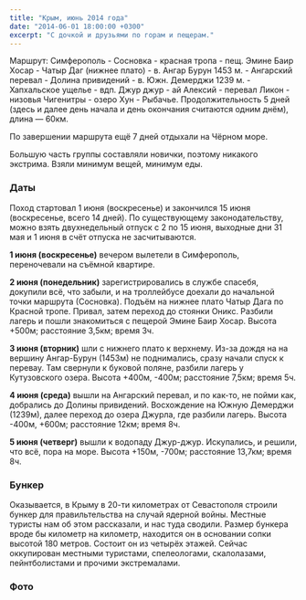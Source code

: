 ```yaml
---
title: "Крым, июнь 2014 года"
date: "2014-06-01 18:00:00 +0300"
excerpt: "С дочкой и друзьями по горам и пещерам."
---
```


Маршрут: Симферополь - Сосновка - красная тропа - пещ. Эмине Баир Хосар - Чатыр Даг (нижнее плато) - в. Ангар Бурун 1453 м. - Ангарский перевал - Долина привидений - в. Южн. Демерджи 1239 м. - Хапхальское ущелье - вдп. Джур джур - ай Алексий - перевал Ликон - низовья Чигенитры - озеро Хун - Рыбачье.
Продолжительность 5 дней (здесь и далее день начала и день окончания считаются одним днём), длина — 60км.

По завершении маршрута ещё 7 дней отдыхали на Чёрном море.

Большую часть группы составляли новички, поэтому никакого экстрима. Взяли минимум вещей, минимум еды.

### Даты

Поход стартовал 1 июня (воскресенье) и закончился 15 июня (воскресенье, всего 14 дней).
По существующему законодательству, можно взять двухнедельный отпуск с 2 по 15 июня, выходные дни 31 мая и 1 июня в счёт отпуска не засчитываются.

**1 июня (воскресенье)** вечером вылетели в Симферополь, переночевали на съёмной квартире.

**2 июня (понедельник)** зарегистрировались в службе спасебя, докупили всё, что забыли, и на троллейбусе доехали до начальной точки маршрута (Сосновка).
Подъём на нижнее плато Чатыр Дага по Красной тропе. Привал, затем переход до стоянки Оникс. Разбили лагерь и пошли знакомиться с пещерой Эмине Баир Хосар.
Высота +500м; расстояние 3,5км; время 3ч.


**3 июня (вторник)** шли с нижнего плато к верхнему. Из-за дождя на на вершину Ангар-Бурун (1453м) не поднимались, сразу начали спуск к перевау. Там свернули к буковой поляне,
разбили лагерь у Кутузовского озера. Высота +400м, -400м; расстояние 7,5км; время 5ч.

**4 июня (среда)** вышли на Ангарский перевал, и по как-то, не пойми как, добрались до Долины привидений. Восхождение на Южную Демерджи (1239м), далее переход до озера Джурла, где разбили лагерь.
Высота -400м, +600м; расстояние 12км; время 8ч.

**5 июня (четверг)** вышли к водопаду Джур-джур. Искупались, и решили, что всё, пора на море. Высота +150м, -700м; расстояние 13,7км; время 8ч.

### Бункер

Оказывается, в Крыму в 20-ти километрах от Севастополя строили бункер для правильтельства на случай ядерной войны. Местные туристы нам об этом рассказали, и нас туда сводили.
Размер бункера вроде бы километр на километр, находится он в основании сопки высотой 180 метров. Состоит он из четырёх этажей. Сейчас оккупирован местными туристами, спелеологами,
скалолазами, пейнтболистами и прочими экстремалами.

### Фото

<script src="https://cdn.jsdelivr.net/npm/publicalbum/dist/pa-embed-player.min.js" async></script>
<div class="pa-embed-player" style="width:100%; height:480px; display:none;"
  data-link="https://goo.gl/photos/Jxoipn87yQisSkAr6"
  data-title="2014.06 Крым"
  data-description="113 new photos added to shared album">
  <img data-src="https://lh3.googleusercontent.com/EUv0b8-_s6LgS0PIjzoDdTMDIvRO-l9j-jYdwU9r0PibBCetCCnp7YfC2n4Hgg8CYcn95KvSZisXFvJZbONbn-fj9ArfRiITQptYHH9M1ngM5_MGd89IFSTfs1rJ9Y6P1Gu13apxLA=w1920-h1080" src="" alt="" />
  <img data-src="https://lh3.googleusercontent.com/7cLN-XP0sep1U9cdKAhxmCm-QZhQzaeJDcPdYykYhg5OBbr6VtSZEG-J0OoPf_FO9qw12aUBHS8TAQ02r_8WmGsOHif12lklUYQjqP9X8KcfXl7_Rcv7_Ic01ZIAOiJnk4seml0GHw=w1920-h1080" src="" alt="" />
  <img data-src="https://lh3.googleusercontent.com/K-0ckiTOP_vzu24T155cyX0jbk4ZxnIlr1ON7eJxFsbnSK1D-i9J5PfLvZMAIG9uhw1iIqK98O52Xt43G1Vm6q39SWxDUjoR0YCdczlEqDbriW5qaDaIIu2eb6kGdmpa_hmSc5Kcog=w1920-h1080" src="" alt="" />
  <img data-src="https://lh3.googleusercontent.com/5TY4lj4_thz7S4Kgq_tevUWNdyVWu1tPwjkKi9a8j1XkhoaBRjJD97l4ypMDHcakSRR_yK-70xlOxlvFu0mMuZ9wSi334ElA8JDyIlTXVvj17kz8tHazZu0odqztgrYAzCMU3_NuJg=w1920-h1080" src="" alt="" />
  <img data-src="https://lh3.googleusercontent.com/9WwVwl3z1XByhViRLTlngTvMduONpMpBMWEI89EJtWtzkW1Vug_zNen29IqWD88njk9qxTC0FSc6nH4tDd4J4Ms5RH7FDneezr6sON2RQKa686NIJa15eAOiiw1K9in7XXiqO2Ucfw=w1920-h1080" src="" alt="" />
  <img data-src="https://lh3.googleusercontent.com/XKKHZLk9wMrbP4ysR2m5MCELSrJNNNvbQSVCLhMeqg-NGidZa4zBu7SFB1BvjEPz2CeCnS_Ztu5VVCo_CZOJU-vc5g6G7K-6Y2WF_dE0WmjLBDUbXW5-8oqxVx92Mzwqfadk2B25qw=w1920-h1080" src="" alt="" />
  <img data-src="https://lh3.googleusercontent.com/S3CQUaq3P-M6ffGcgBuLT0cb8aaBHg1YuIg4FyOh_9QQpecoaeNAsuZyp-WqCdisV90t1rPQ3te8w-9TqdP5hjuiGvDQlPRG0VH2GTKXy1awEhTK-Mxa7M9s__vJQNi81e-0HlqRsw=w1920-h1080" src="" alt="" />
  <img data-src="https://lh3.googleusercontent.com/i5V79tGqnbyIMddx9jOTh8dvd1aLBUBQ_OWAveR3d3vvhG08goPNE8trnPnhSU9pihtlXnkknIxefl7Tw_GlJD9Os-Vyb3sIRL6PS4J9wYe3vpPIr-2LSUq1fwC6fnGIPqrvTXcndQ=w1920-h1080" src="" alt="" />
  <img data-src="https://lh3.googleusercontent.com/OGHX7QTQfraANZNaAuJ1hBH5XEvAgPdo32nQdPkTUTta56WMyvxBXt6jNTWI2Sujx2-TimbwldFkBMkKSUbxzKwTqdIX13m-YUksE1IoLpK229Y77dxCIS3qdHy5NpyeNZgl3lzHOw=w1920-h1080" src="" alt="" />
  <img data-src="https://lh3.googleusercontent.com/QuvCjqbX_O3MSNDAy15sLQUyvqL9YMXcedR5RSem4ST673tvddHztlAiOVoYsACeVK3ErRpGALqaPVzlL4CsWGeLnTlikxeOM4EIfU8NgxCdzDid42MSwXqlIhC2xQiXiVh5EC4bhw=w1920-h1080" src="" alt="" />
  <img data-src="https://lh3.googleusercontent.com/ao0cCU64BRN6jn4wp67xViF0LU_HXM_wMugRDTujjyV_lJisMC-tDuVhddxCcC6kdkIaBPzTjT9ac2zaPC9hBWidiNZ1WC6JrjkPoPnRCgiI-AEHz1PVnaVZqrja-khdUukCwxEwtQ=w1920-h1080" src="" alt="" />
  <img data-src="https://lh3.googleusercontent.com/5NUS7WbQi3uJQAIHZ_dTTW7hTg7UEeOD4NmB8yBVtJ20jhoOl4pKRVLdmTgaZ03KMK6L5MBgGwzOYRiw9C-FwVYJJHAROzHs7ADd8Z1z5VODkyfMAL6kkQtJ0-iqXliZjIeVbda7KA=w1920-h1080" src="" alt="" />
  <img data-src="https://lh3.googleusercontent.com/PfkDzA65LO2AwPqKox0xijxxXf9oojTjGTTDFQNTHMIce4siQGL2kyfBINN7EPvnF8BfQnXuENGMg96E5AZjMKVJACDNQg4moAg9cxOf1R72RNweDJNo9kr6Tr3d-L0F8b5QC6kDhg=w1920-h1080" src="" alt="" />
  <img data-src="https://lh3.googleusercontent.com/0ZmJIpwiOBzMz-2MFaTKKG-AEdzNHKRVYdG0IyuKjTPLdP-1f-Ae-cmmZpLHjOVLXso-55-VT-TAfPUzNM_14G0wl2AFqttVoYxWGw_xi5z38BzPDnf6T2kDOrfnV_zYOMa93BUcpw=w1920-h1080" src="" alt="" />
  <img data-src="https://lh3.googleusercontent.com/NZ8icN4eBodB_6r1X4XyYpG3xpLJrEKrYPmnIgcfNqFeRnVM7CPsZuL6f2q9s85NErrrSB_23YStVJO9J8b4V_Oer20huLSpdtL7lEZcIccnRJNupDtFLIa38w9PcQlZMwLc6DAvIA=w1920-h1080" src="" alt="" />
  <img data-src="https://lh3.googleusercontent.com/WY9f0HrGhrUO_mW2RiLoviYomvmQ7GkdyqRE36OKfZEnD7LlkiJ015rekR9UvYz2tSyYO7mP47Zy_FgkrM8mblTQtqrw6F9ACH9pFJ1_i0ShA7QZ031s79JOaoEaeJR-y4lkGr8-XA=w1920-h1080" src="" alt="" />
  <img data-src="https://lh3.googleusercontent.com/JRwt0bT-1BJvD7X9VhayDNkH71sG79Sdjmp4yIicDqU09M0YGfQZOI9w5SD5u1ssF0llNay76VGjZigPc07JMrmM0c4nKOUqdaA2WMSVKDjOI2z7-aCwUp3-kwUDnGAUMEeIE3Q20A=w1920-h1080" src="" alt="" />
  <img data-src="https://lh3.googleusercontent.com/1pULJjbKpQsdZLeUwN7Q_CfelHfwkqb658Eqg6MD6wVSIRj2jqBoiuNN2NxyGs00ucZA1jAsmRV0OVB-bzbDsVR-8ra3EfMbUF8BAxUsvJ1R2QaxUT3Pmxbh7aVpukkuN878pyLCNQ=w1920-h1080" src="" alt="" />
  <img data-src="https://lh3.googleusercontent.com/Ez9JNcYpCi3Vjmylv4u6jWAzXo60r4zLfM_l3UVpnL9eU0qcqAN2f2CoS7zN7C7yV0636qKWkIYDn0WhAkdZqu50XKgFBZVHskUXB145oQlbkkT6Q6VaJD0zksnDK5xBGqsZ3Gh3mw=w1920-h1080" src="" alt="" />
  <img data-src="https://lh3.googleusercontent.com/CAn2UbHp2bSwoATeeqU8y33fv3VsTzRYYd9Ibo65EMnjm2vEn0KGpb7qbyLPMg3JQnaXxuS2oggVV17-QPr2C6jWftnKVG5w38oXh_ZUSmvJryR_V_iS8f_K7xlE96RbkVPY6nwnMw=w1920-h1080" src="" alt="" />
  <img data-src="https://lh3.googleusercontent.com/XejdozLy08wUIfVTA_SKSfDzTOU0RDV215VzTNShAItNPeKKdpKyUt6XTIFln3zLaivSmifMsSkXNbEEOFmT0a1vcFe93TpCbEUvTsQ6M7ITLVAT9gkZueaJj02YaZFJkbwoQXlATA=w1920-h1080" src="" alt="" />
  <img data-src="https://lh3.googleusercontent.com/9sqR4t3ohHTJffix-haPaqP9g3DMpI2Wwt2TSIwMqiaxOSd16tDnHbNykWKKr6sUg-UPwl0qOA5yHLnm4DVaKghKRKB8jXNT_qUHGLfXYBth2e3lItR1YAESv9k_DmQ6uSjXCZlS6Q=w1920-h1080" src="" alt="" />
  <img data-src="https://lh3.googleusercontent.com/uVMtbldDdgBDmCy-nU9fN1fWMsmvVW3JobPSRV10GTOHhcH6ivFPtjAKJNzcJD0jmB-EAyoCEQugFgk0_2v6-3jABMW5ZBQrsYlShid82137PIp_bLJIatCcsxK-kk6_ebYN1mnj_w=w1920-h1080" src="" alt="" />
  <img data-src="https://lh3.googleusercontent.com/Pk0-Ocgjt9upIOyKSHM2f8-d7IrGcSzWqsbBPxkvJFWMZ8n7rgfTVry4sT1A_OMKh637pjwTc8h9cwWCMKsJ90K4StE6HMj7JfoFPX66gnhagOHOZxSkwKiYy6uAk_J1Rwu0-i28eA=w1920-h1080" src="" alt="" />
  <img data-src="https://lh3.googleusercontent.com/XV0nc177kcssAMmqEtjOePdqmR2XQlVneXjgzcNsyFPl2RX6h8XIi6CAHClBnyjX_SSTfiZrkc3763I9EvZJ5VsKPr4dhfGanRHC-r37CyjSHXDE8al7QR5pGgD937yr1jXqR52Tmg=w1920-h1080" src="" alt="" />
  <img data-src="https://lh3.googleusercontent.com/bGvKQ0ZaNsLzCqRxUlhTgU1caVKAw9Vr0WfCEcnvZepLIB20AXqKKCRwEyJeZW0t5nw_gQhS5XS-3x_qcerb4GtwyLOWKlyZEaItyhh0iGz9VL6N1c3pyR8QgVHliPpO4Og6Ecn9dw=w1920-h1080" src="" alt="" />
  <img data-src="https://lh3.googleusercontent.com/kkSkMkEzl7Ipv23gg0l5GAEp3NxpsgCVgaZTi6JbWAZwwsyfX08vDKf5pXPfbcPYHQ7BF1-iIoFsQD02P5C9EmtoUkSnl-p42AMhUlJx8XYw0uJb-W2L5faJxDry0uiHnleb4KUzjA=w1920-h1080" src="" alt="" />
  <img data-src="https://lh3.googleusercontent.com/DMPDgsLj9JBbD_Sx75yI483hIZmEJDARGhuCppygeM0UReXPjJeuvW6cTDrob7Sv1f_2Hk6_6WgK_Vozb8b0VAk2aRG1EnEo0uMfT_j5MofRCfw-lBqMXQqXNj4_-HKj2xLJTFz9Yg=w1920-h1080" src="" alt="" />
  <img data-src="https://lh3.googleusercontent.com/nJYIei7RlTIZJLYZP71MTorOPCrVXkxAQYxRtMqTQAoFVvDQSbv61NwhnuErXGhHKZjF7SM4n4-NwoIODr45cZV1OLFF7N1zR0Aw_KGffVr3dUdrRBO96XDrbwbQNXDWcpt_YyrUBQ=w1920-h1080" src="" alt="" />
  <img data-src="https://lh3.googleusercontent.com/BhrTldZvUoNdOhlvfrtIfj8f8pBQAgmXzsoB-lZPy5Ap1zVKBAspiTqnYlfAjVHF7kTdpRFolmFabaw0zHOrGjbHIEF_0TjHuSdUBcrE9dm3oIyZg66MfQl_uDAu0y2KtAE3tax9EA=w1920-h1080" src="" alt="" />
  <img data-src="https://lh3.googleusercontent.com/IwwQGVyPO19KEBMcFBQqMNcOvppXmov7n4RxYeCbtzlE1NPhmamqsZDnohOx5mABNRi28FihAuYtfGSJIFzTcrxkkfZhX0jzOmarV766pY4pdR9vIahkNqlZc3AF5aNAFdxAmaPvFw=w1920-h1080" src="" alt="" />
  <img data-src="https://lh3.googleusercontent.com/zyxobCoxvOIgi1GVA1P-0QnDabo-HOtnj_CqrhrYkJubFdjOlICuvjABcEYtJleAWlMQ57jpXeuJqcUNx6Qa01OvYpWPuOl-zwP7BIthJhgnrPUmPfeBemiKSSWpK6A2cV4WTEIUMg=w1920-h1080" src="" alt="" />
  <img data-src="https://lh3.googleusercontent.com/evOdbXKESJFcpXrPjOSwTisJTzQ1bOuE9qMIFReC-CaHpGhhqgmfR1DSTaSZV3vMP__FbxkLzvdpg0djYFL3BFjZHoDu_nm_DZryLU1VG76NseCpvKH7FIhYqxLBevSPeAtlSYQYPQ=w1920-h1080" src="" alt="" />
  <img data-src="https://lh3.googleusercontent.com/JaqUbwoF0WBebZPoF-bHzRN2-hhRytFULpWhZd0-ov0_wJnaFlhN4JI7IQXVHATO9os4RA6Adrrz76SuQ5KQjI8ckYXQtxj9GcgHSTHYHm5fk3ElHChnJuQW9Wy4giPMf5sftNT10g=w1920-h1080" src="" alt="" />
  <img data-src="https://lh3.googleusercontent.com/Eo3qccXEfJWwlyn3YmEEW5srWKadK1-WCCY7PuJb_Zw_kXmCir6En1fEq7AHMGaCG4h8wQtjyktWV7O9Wx1Qd1Ps2gankNVGF-rwvBerUTxZndj2c1FRKidl1jKp59h0DEAKWQMXjg=w1920-h1080" src="" alt="" />
  <img data-src="https://lh3.googleusercontent.com/8Muy7lW-CqYNUBEQu-1hmQVvyM8uuJfSu0a7WeWAj16nZdIIdp9twjNDGQZ8O_cSt--izu7PR1huAEPzm5aPacHuahwuXMR4ZbraQUZ7HTuxb50jfhR4X4ViwVhWaCHaFdpPgltyqw=w1920-h1080" src="" alt="" />
  <img data-src="https://lh3.googleusercontent.com/gUbyFH_T8aIQFw-nb9F58pnYVPANlMXrk7m1HQ-FY04dVEYi6usouyWef0WIDMVPZclbGiR2cPsjqEbMprYKVDWET5d8Gm_xTwJuV8tX5pecxw3y3Tw4KhMwxIfE3WfeJFlqf45SMw=w1920-h1080" src="" alt="" />
  <img data-src="https://lh3.googleusercontent.com/TcGC9pdHgxRnijG4n636IsiR2luTowt0vz_LlcuUkTsP_4B9QVQj7QO-3MWILKhlC0rELs4GuWNXjMadNLRF0OWLRc9Nw5pD8ipfQefCEGxm8fHouLlX2HuSp0mwWbd5Y7gfOkJj_Q=w1920-h1080" src="" alt="" />
  <img data-src="https://lh3.googleusercontent.com/pwU4YX2oGEmuVOT11igwuQnGzPhwoefNTsN5lAZokGzRntji0yLYB8O2rkj5VN9_A9tdy8HHXGriXeVuQDSvgUfsQAzW7odmxYzJw5ft-pdQsdhho7X-0iHOJ8mkumrn9zZmeMeuYA=w1920-h1080" src="" alt="" />
  <img data-src="https://lh3.googleusercontent.com/0BirkY0kTPiEAPuCHfMIoe7Gj0sBFUHR7BqJqROGXVEyeLFpUkBoCrjgwpWUawW_FOw76fMqN3cBgh0SYD69Xy89QO1hl6MhJ_XF4wIJ9dqVjBbCN02hdtCy_3LxSi87Zio7Rh5xyg=w1920-h1080" src="" alt="" />
  <img data-src="https://lh3.googleusercontent.com/q3GWyyTa8d4PtrRxuPKCv_rG97vF1ODLqGzS2OpZa3Ya5_6-_XipBFwWhY6an58mhW2LYJHTjKvT4FiZQrGQA0bbMvD8tlI_ceA6UhJJMwX-c5QAsmMnpvExM2SEbGFU3nUnJHNOZw=w1920-h1080" src="" alt="" />
  <img data-src="https://lh3.googleusercontent.com/8u7yJr8ApIUnAr5xCsbdQQU-kBb0JZogfOH7bZRnKi-T7QLopUWthSZhb4IDjUb76cGard2ARys7U8vqK9eSBIJiyesXKwEHL3CncyayUYPmIHRYVofGNnpO7IE7jLvsP2xvpnPWeQ=w1920-h1080" src="" alt="" />
  <img data-src="https://lh3.googleusercontent.com/SJ5178WmiPl0udr6ea-mPKATRYXs7Zk7gKwlUsfadHxHjox2aXApUqjzQgCdtkltjlUHmN7grjuAzDo2PHc4f6eDSGLYvOZIWvRBJ4UtRsibWL8TkK1QwcNlS25H1EiEtCwQKmOxdA=w1920-h1080" src="" alt="" />
  <img data-src="https://lh3.googleusercontent.com/mNasGYYgvdbDPeA5CB09cpEOxCjK1HDek3CVRvj6E2JdjQGlqA-pPA1AZrEiNoEktjJs6m6x-Vq_D04OGEaKz0ADh4GQx7b09X9A4Ya_DbmpvGzWJBNdLLcfUA9xHpAafb-tgeDJag=w1920-h1080" src="" alt="" />
  <img data-src="https://lh3.googleusercontent.com/UiOUndM90RjeiqCh-ez1WqBoK00J2i_Wmgqze4wXKwTFgIu1bskgxYXVNuFx65woD2XBKwfq6XkUo83SG4vMvVmafsF6sOcr0_ZbjBoiYHC4JGkUlXRWp5zU8d63lGMSYfPYs8_pxA=w1920-h1080" src="" alt="" />
  <img data-src="https://lh3.googleusercontent.com/X1MXY4sT-EUsR2fT8x2Oic0JY8q2uy1jQsXSqDUJldKY3bsWXKOBHseEs8DORYgR6jp1Bxn18YuGzJlNO4S8tVkKS4nQD80Edrj2weMpzg_XT_jsPEao-GYl-mBZ12GGLgtU_pkTBQ=w1920-h1080" src="" alt="" />
  <img data-src="https://lh3.googleusercontent.com/HwJKZeiW-sxFgFPRmWXZ0PjO1JYLF0uxBvcvEYSPhkkdaMfun3XTgk_b_MjxzkqPkFTCyc8JaLP6MIWEPfk_oJqhuQqEuufBrgjgIZu9UaOVD4pZ6Y7BKifUoF9YbZO7B505FsvFCw=w1920-h1080" src="" alt="" />
  <img data-src="https://lh3.googleusercontent.com/lyRSPYY-AiXG7h9n7UBypv6EdA8qXvx8YJzk-GMS1xUoDFSjX2v4tUbltNTTeJ1MbNBWjWTOYl3BszZvdC4Ur2FeYr_OwOLEnuOkahDVQyobFfHuQU1Ys7C5zc-gkQG0Rc7_xE7wkw=w1920-h1080" src="" alt="" />
  <img data-src="https://lh3.googleusercontent.com/zmodj1B6ci9caalyr9h1Mnv9G-KD8TLJY85R_rfKADW_DCdaYvf43fNjaovMFdUynqhhQ3jT8QSxu2-g193mM76G0StAK8JFNV4pIJ-YOBIhyHxf4BGOtU4NxXogv3nSKsxWe6rVuA=w1920-h1080" src="" alt="" />
  <img data-src="https://lh3.googleusercontent.com/yzMzN5TcbZiG3rvdxnyBV5a_pqrJ7Dg2l88SOyY7YwTMscjrgfBWCXt_B5W_eR57GO4MCjzv3wqCmu213Ylu_84a5GGaZxjsBF3zvmtxGo74Pp1mCcrOCv8jP8nKqtQb4qa3tVP3Sg=w1920-h1080" src="" alt="" />
  <img data-src="https://lh3.googleusercontent.com/Wvyi45yvT8K9Mt4RpyTguIXDMLDFIyDtGoSfnVOe7PUZr6U6Wcs4Ggu09diDdV-CXBtniKjPB4j5uRF0qZJ-uLB3pLhkmIos6H8eu0t9tM1s2BX-HsDt8I8LzmO845L1toUO04nUYA=w1920-h1080" src="" alt="" />
  <img data-src="https://lh3.googleusercontent.com/jEhVYyePaETnyTTbXE2YpIJdHBmLCNznja8ly13SRx1FNcihj9L2rXg_a8aiYfDnZxg_mKg2cSd5h_Ofxbwr5jvf5sr1ymzmNfv75DoU2naUZK9eD8zPYFCZyrho_a4gC91qBL8MhQ=w1920-h1080" src="" alt="" />
  <img data-src="https://lh3.googleusercontent.com/k-kW3aePQ3T8G1UQRLvlmlJXTKJaZuF-kEub-TfQvokMgxQFbaVZk_V8OllYDDoVRrmBXtJFRwTOo6PYrlI7FkL19kLA3U8F_5Wc5nXdtMmTbzvQ1R5_84UI0ctjOk31JpHAi0UwQg=w1920-h1080" src="" alt="" />
  <img data-src="https://lh3.googleusercontent.com/kLD4kokwTfAqBeYqk0GOA9HHAIa_uoeJIm01AF_JQkzbFDO6zueJ9GCuuTRast63karmAjpjxXG-A2UnOb8_ykaizJqIuYNaOtQlD9VPdu5IdodoHDyizcGyVz8OMeeoWyuPUVJFfA=w1920-h1080" src="" alt="" />
  <img data-src="https://lh3.googleusercontent.com/rs4cpNNI-pUK_Q5oVcfOIyvLeaK_TBskkwfRwWw9dcP_SG4quwo9fGg195ytYc5yT7pdJRdOpYcibQzInnFYrjvFeH45aAL0klhuPWXbYcJB89SgDpL6Mh661mj39AIoSOiNPBuCOw=w1920-h1080" src="" alt="" />
  <img data-src="https://lh3.googleusercontent.com/9XkOKRg18g3wekpeM9PH81IxFaR2LGOvfBexAEpT_gSwZs8ZHIepXLwi0kIzgrGod-KKRwdAgXVj6192zzJFaDOCkFCDX9hth0SPTCCS6r2sGhTl9apTnccv0BtjbzJlD7KZfFmnoA=w1920-h1080" src="" alt="" />
  <img data-src="https://lh3.googleusercontent.com/07aC2QkUI_3Q2xUHFVEAozi5cmGS_-5FGm9OWBuI_1mTkWjUhBfZh6T7dcssHWf1atrRkHGEbblm3LdyKsNEpRM5npMMooiLIEb7S2WrchnMHayEIw4poG5D1nr8V3ppebtFM3jzKw=w1920-h1080" src="" alt="" />
  <img data-src="https://lh3.googleusercontent.com/N7qKtmqX763xJRC4TdtRdlWXLBW3VeLhN-MDy9zaKHjSzlJPNXXMrawYKgbb7NHd2izSP72bqzD-A5qxINbN5ezOmtWE8QMpt4e4_pLbIwe9N7RTGnYbStE8EYPArLpq0jJ87GpzNg=w1920-h1080" src="" alt="" />
  <img data-src="https://lh3.googleusercontent.com/-x0C4hW8l1NO8C5FEPp62XrpfpfqYW3ffude130Q-trXFBzmHb-KTMXvNnt4uxZ_vTeX0bhBTb5506KiKYusBJiN9po7wQVx7ssYaiVr3SFTCisRCoU0ayz6u3XXyvI60auLPr0yaw=w1920-h1080" src="" alt="" />
  <img data-src="https://lh3.googleusercontent.com/_jRJzytcPveO5vw8ydMrYyEGPxVzo9s3FRBUZhu1uRoa2HlXUJU8cJVMPGRZfsMVP3Em9oP8Ls8RTIx4iXyaGFGaSAVMtTIxXqYvVUsq2u0545e41IRtDqnpVC90c28KLBKvT-J-PA=w1920-h1080" src="" alt="" />
  <img data-src="https://lh3.googleusercontent.com/bWNHgTeWau_0Ly5QWriCUBj7V3447QOc6Xy4Er3sSL2qDJUbjqbCrVfv525GZt4bD841y30BO2nkAQkTqtKINBnBIy0oWyLb7LHrPo5SnDHkvbsdgMzWi0mmwtKhSMKWVBKPu9S4og=w1920-h1080" src="" alt="" />
  <img data-src="https://lh3.googleusercontent.com/0G1s4Tscb3ce0rIB7_jd_mPcKIN17X8Up_g8cYfvTaQEpFo10qL1l3ZuwEVTpp8PMNQMkzMlx-bD7E41-hLjTEDu0XlFfBTwdrK46y5CFIF_x7zjM9juoVYpDvJwCM7cZHZiUGcTvA=w1920-h1080" src="" alt="" />
  <img data-src="https://lh3.googleusercontent.com/7KUF-ESzhEKiTE4p_y_iCRqjM-GsN28GAx4nFTkLUjymyVc5gYwgJrO9FOPcFPMhFmRdztJ0MN2dUp6BRFR85nigGr241BiemEoCUaTXLOoqp1a2aiiXWftncWrhfTu79sjBSN5U0A=w1920-h1080" src="" alt="" />
  <img data-src="https://lh3.googleusercontent.com/kLM21paDsfeCNlWjultGBxp2EYrlBUlguubdLSLPCXrvR5cQj4YRQDYwNci_TTeimEmhr5Bez9zCPa_396mFnppAU3kbqaHUUWkCdN52-_IHuBl1qaHyWat5hsjqDrqyhpgD9YlO3Q=w1920-h1080" src="" alt="" />
  <img data-src="https://lh3.googleusercontent.com/zZXznXhuClDWNqgpXcXl-xslxMcRbAgpa1dT9axoCsic_lu6DnXBybsWb55-qbApSBUgdD481fSHiKAJDgwjOEH2avLZHA1yepQP7VCZTzIhawkFio5_4Wh6IY0ai1kx7QVqxfF_qw=w1920-h1080" src="" alt="" />
  <img data-src="https://lh3.googleusercontent.com/aYL5wrBJrfGUuFgGkB4nW8Fhynn73ZSFdDiUW2S17xJYlSw8tVb-nfrTiE-fDAd30jrEisEm-bu0Jb1rSZ-yX67COmODlE046W1PMYQVQJ_FUMHgIUjXNLXvwBebALHtW0QWL4mLEA=w1920-h1080" src="" alt="" />
  <img data-src="https://lh3.googleusercontent.com/4m027IYWckj-hWV4YX9JsQaoy9b-AGlS2CcfaqfFxxvgPafby9nHF0F6rkSQrV5AJmEnPg1Qz4ALfeU70cChEb-iIYX7ibT0IqZzU9X2bG_60nAvHsjIuTtdva2YQF7dNZMWKVp0nQ=w1920-h1080" src="" alt="" />
  <img data-src="https://lh3.googleusercontent.com/HBZCqS1lT0KWwkLh9LU9hAc_aKbw5pPV1mtJxMmbopiuTwP25vgxxo3A8ULioG5yHfyfaO21-n4LliqBnrwJSZn5tVCNJS7AKh2IHeVGeoPF6qtd5IW_z_4iMfaDJ3E8OQ5EMoRiFQ=w1920-h1080" src="" alt="" />
  <img data-src="https://lh3.googleusercontent.com/W6M_D1GxIWMnNMA2v4POV41oYJyt4vFY45bpSreah3WESyJ0FsEAnd7eubxH8LoP377XRidkyZr-Rptarsfrgj4hU9-gAM2kxdTzUFgXF81mfkT4u-VaXWzZnQxECEA3jwGppYBSuw=w1920-h1080" src="" alt="" />
  <img data-src="https://lh3.googleusercontent.com/ISZj90sXphLbiTf9QqASK1zkYz9nSysTeVlByhNZ9wyniOZsbzvB7xv6pijB0D2ydbBUHNTHhvtz3-WwifgPx6TpopQ9pFf_PKVgUZ32qToJirA-l9bUq_KpUNNogyyhvjeeoJB2lg=w1920-h1080" src="" alt="" />
  <img data-src="https://lh3.googleusercontent.com/ldRNAhgc0DdCGALzzqR4DIRBo7keTlh-wQdTDJRhWn8_Asm7FZBBeCIEbIrmoFVJ1vES9gWNnzzrOoTMqAcaV4y5R5SBRrFTlQk2GJt8moLWHpiBKQDAx_xUACyiIWDKPXC8pD9U1Q=w1920-h1080" src="" alt="" />
  <img data-src="https://lh3.googleusercontent.com/CCSbGP-bujawdEQa0CW2MQpY1PhBhibe1EhdC-XtLPCcDB8CAG_1SEykz8qo2QjlP0nh7Fc2LrFYkfPILuJFmmYmtibQ8QxWx5jSTW_SzkD2QPOiFRZ2L--IRZKepNSOs-PqVXdLcA=w1920-h1080" src="" alt="" />
  <img data-src="https://lh3.googleusercontent.com/tWofi8yT7ED3l9K7NEKYPDvA9FdH6QfmL9CFBECLoL6d9e9q4IYcvgsz_wTHxcVfgXpDjusd42YTKQCdwc-uDIu7vwXXT3T5i_XtMN38fwcjOlYjTuoOvlSUX0jnegUuwIiA557PdA=w1920-h1080" src="" alt="" />
  <img data-src="https://lh3.googleusercontent.com/LSh8vT--0BvUm-U68_0AxUm6v6DlC98NQSBFqTyKsJ6shNC7qgKO-jtDWGnwM0LMHJooVx2HhjBadw2Vg8cCEjw4LHiVVTFSdPvVAYKmGxPoI9l3U-Ty6b4qEQ-0BkvZCufauYVoKA=w1920-h1080" src="" alt="" />
  <img data-src="https://lh3.googleusercontent.com/0nQsXmUoemA1JepqAPwkxIVOehvqtAilNJ7cb4-jvs-YKTAzVsjVdGkrDU-jNtjuINaam_6Y0f-vdUwj7jtYxKhzwwOnpVJZo7TNdCteC1MR9tRiYRGZUYka8-WAMuQEJzPkdHbjIg=w1920-h1080" src="" alt="" />
  <img data-src="https://lh3.googleusercontent.com/jHmUPazIyLqNkNw0SevnpuF03fzKhqBpBkk3wF0G3Fk4DndTsq1wUXSMCEYwO2c6M0FrSOezaG_5RGC_Dciq2Fiy9DNHx4Q5NlrBSwJjxamTf3E89uxeuq4bvjCG_YAr7O5Qs5KI2w=w1920-h1080" src="" alt="" />
  <img data-src="https://lh3.googleusercontent.com/vxonUJqZlLWbYHemLOp1P3NQk3v0VVYzKVpu-cqxMSjg-y4HcRJlsO42ucx7Wd8VJ46WYs9ViSU9_rtqi6Sv7UlUTJoh8-m97kA_31ttfx_fvDSMYMAZBiHPAC1Rs6Kno3v8BfrAFQ=w1920-h1080" src="" alt="" />
  <img data-src="https://lh3.googleusercontent.com/KKAd58kMvqUNVeDsZVJ_7xkuXfJF4Byf5_uHW6Tg_a6A2Z8dCPMlhZ93CiXahxJsltk3PfgP8aZqYofw5laJvmMOShCMineiqmKfe440hOqQkcjizkk-CzmowlGno_X0twa6fp3SQQ=w1920-h1080" src="" alt="" />
  <img data-src="https://lh3.googleusercontent.com/HXds3zRsJV2EwiDWBRAfV4gGY645jXqHeoDkSjmrHbNB-tUSfEfMhPyiiCBfd4vt02VQ_B-_ND1MdRGaqvf3GbZkQsYzOSdy6wCHyIIOMlOYkxi9TbrNumvLCdnoNB9O8ekh1dl2dw=w1920-h1080" src="" alt="" />
  <img data-src="https://lh3.googleusercontent.com/etOQFZDBEhxWQFhatzgTHtnyhunV9hkBKSXFX010bg22qmOUkk3pYNKkMKPPDGtu5hL4n6h2gU3UBGtji2TrIQVt-GtwSZ0CeMs27MScmgrNOePHx9qDr4LRkxQKJl1Ixl8uHzrB4A=w1920-h1080" src="" alt="" />
  <img data-src="https://lh3.googleusercontent.com/LE0a3i0XvmMCo82tJnJl5gOjaZxo4-iJ5JLCSn5NdWUDZtqqpk_1OhBX_MJgDSdMqxOTIbyUertf5n_IcG0Nfnberbe0FPkCwMEbeJWxqUxM5UkHDSt7xka91t9TbMub-n1basC__A=w1920-h1080" src="" alt="" />
  <img data-src="https://lh3.googleusercontent.com/3PKaox5vOaQnRgZYg0lOVEgarkAWE9hGakelqzLHhwsGjnEYGPuyoVfukaHPEk__jAgmjmh-l5vHwoYvQXBMbjp8OV4ZonK13btqkkIf0Avb77pR43BoEoK9FaUt33FNUJbIJ37vZg=w1920-h1080" src="" alt="" />
  <img data-src="https://lh3.googleusercontent.com/YikuDdCiVVz8wCtmljjhfKYjaFqg62XG0ziqLWyVLRqtSIAJaAZr6k_M1Zh7iqRVBew_KAuywZVtXM9oqPK3Tz4AC6RfIHIczo97oGsJxyGVB85qqr9YfcgjaGOV8EJUTYR4hI4THg=w1920-h1080" src="" alt="" />
  <img data-src="https://lh3.googleusercontent.com/Rlm5y9qdLOUZr-48lYQceRYVx0ObrkFf-FAtVMFGFNKPmW1uAJMX_z7_peFoitxSMUkAXslXA0SR6QcWb6EdiUNWymUMUNhktuHrm2ehH-BEX98V02-46we1XWiX7DBbaxNGKVAeYw=w1920-h1080" src="" alt="" />
  <img data-src="https://lh3.googleusercontent.com/5KmkuhtgKbq2m1uHuCwEadJfsi78N-mlKMjQJ0PwxFWYBqbqcNDyPbNF1U6kxecroeVKO7Wrk_2-G-u3kujI36717ZTBKFRnaIb2xsQPgcpBJH_T2ABURKGbs8vZyIoUeDvRCGW2sA=w1920-h1080" src="" alt="" />
  <img data-src="https://lh3.googleusercontent.com/FYB7HlZ0tZJhLCiR5Voq3pWUzCNQrYlY9wOo1HK42dNbUJS4s4zBgmB4UUbkLGayEwdpIXlaAVq1ZZ7qJDXMFNiqkd6fPVxwCWQICc6bk0ZzawexNM7-KD1PYfM7KAmtrndCW4QRYg=w1920-h1080" src="" alt="" />
  <img data-src="https://lh3.googleusercontent.com/Rgzmw8TDw9TmqcvtCiG4mKz3lrgDxrwS324gtAsIZRrJnSzwil94B293uiiPGlPPREoD302AXGwEx9795fpykTdUONhtP4ZMOyj4XVnxsV7G3NvfJicbaf9TtippGwbzKBioVAI2bg=w1920-h1080" src="" alt="" />
  <img data-src="https://lh3.googleusercontent.com/EI8vIFSXZxPbWFaGmxeIPiHzJn8j6kdX_G96Jp3DtfQsEbX1XYDW2kVtWlkS6bhkPuLFnhoXLZ5xeobmF3YP8rJFf3hZ2hmvQEyq1c2I1VDhOg8jEhiOrrcZ54Wik-aDS5eVjL-ZPw=w1920-h1080" src="" alt="" />
  <img data-src="https://lh3.googleusercontent.com/v7vW6-B7Ixo__Oa1dXNiPLpcqC0kM7fkU6tXeb8Ozvy2OoKNKbQzNVOp_-WQzep44IxgGuZt9YZd7TsV6Nv9b6L27b4rEpiFwENG_B6qDQT8voaype5RF-SW0JC-UuPuEBFb9s65-Q=w1920-h1080" src="" alt="" />
  <img data-src="https://lh3.googleusercontent.com/L0-YLxhdPlPipqNWMBHQVFYCq9AueiRzwJVcDYbbJ6rmSOR13bdKNKzA3ESIIZJNRtAaVqffEokm__E6qnRUHO7H-6xj-NvQU1fz7w45XZecCOaDaOTrZilWs3FDrDNW6Ktm3GljBg=w1920-h1080" src="" alt="" />
  <img data-src="https://lh3.googleusercontent.com/LY3LS4uMUkfTuR9baij4DbkzixKJips-Al19pLmLSTOpiBQG-uUw18vSAdCGHXjh9G2HtzPt4_etBu95pvNZ8-zOqLcnLB7mUoOEaiG4KCPX0OndF-5DGbzCbjEUf4C82TEtTb9z8w=w1920-h1080" src="" alt="" />
  <img data-src="https://lh3.googleusercontent.com/XrtDv_Sz_LjzkLExk0bVBZNXW06kriXFIGsAwKSE5hsXSPutanJFqc-Evq4YwpeP1C9amz7_LdFwEiHVm2BZKKBLnd5PcB_IT0DBCbDqthW61kIcMdj3urPUoUe-emXFekKLrP_-4g=w1920-h1080" src="" alt="" />
  <img data-src="https://lh3.googleusercontent.com/R7YKyDl5T4fRQpXXUQ2lsAmQRdsPT8xpcWBZ8ROZ8yVLpzDEtLByIWdLnXb8W98z75gAzvRqG9PMN0fY7mgRuXztrsOAk_DvS5AHrDEaOYtfzmr0eYNBcF0TQp5Zlh9Cm1C-Arjl7A=w1920-h1080" src="" alt="" />
  <img data-src="https://lh3.googleusercontent.com/UUWOznXSWpuezB98RGW5Tj10SOQh4jJXTuWyzBtEt4U-PSkJs7X0uiVHvQT_YnHO72TOTyY4c3egw6bx3wcsVJuRhkRmxU6XRRFbhggR6_6JLNszCT9qgFzH9LqZY_TYP4LSV58lzw=w1920-h1080" src="" alt="" />
  <img data-src="https://lh3.googleusercontent.com/Dqmtnw1-UdHEcIAMzb5A7TTvWQmoAMLN4zjj8bYpz-Vyuju30tMHSurUtb6kpXStrAng0EWf-SiVC2d73no6_NfuMSP3G1bnUY2ahgmjTVDvrzz4g90ld-iDdYKVgIN9tDHTgh_GKQ=w1920-h1080" src="" alt="" />
  <img data-src="https://lh3.googleusercontent.com/yNInnTpHrREEkJ50pXCZSCKjqMUqXse7GJJ1plWZZQxlV48GpT7rPadzxfBi26_mG71yeHvjkS2XiHgrYebWxhbDM5qc24B1WlQ6sX__Xjqjlbb45B7nhzNljW-hA5torpYBwApt0g=w1920-h1080" src="" alt="" />
  <img data-src="https://lh3.googleusercontent.com/QBlSoqgeuLwQYEgoIM_7hRO8L5dpoS0pHygJg-y_XLBfWQpbT3ngQHb88eLsgTDOfQ7jTwz92GcTARV12_flmGh4HxbW9wZ4DhSyOYTy2l_HnNFzgkw19ASvyAPuQ9V_i1mgPZ732A=w1920-h1080" src="" alt="" />
  <img data-src="https://lh3.googleusercontent.com/9inEUlFjyB9wlfCrV2UrhspJm93AOj-66adBs4c4Fo6LWxk8F9b9HN92Jj6svP8H9pD8rv1yyg4MRl0eaLCqgoO6HPlSeSvJDWkNtxLW9hBIzoJylp4FvKCkh_p45nhX7ulEVwPKgA=w1920-h1080" src="" alt="" />
  <img data-src="https://lh3.googleusercontent.com/YjmHfZqQZnpPwN4Il9fcnMplFIoDpo8N5sWeIe5Ip7fYnGR_D1bQnOPEqDm55dBCXhcVCiTkTJgXktxak92Bsqo8g3RdoaNgyc_Hu-HJXnPJycgbfnz69fhm-9OTPYJuZjZFRyANdA=w1920-h1080" src="" alt="" />
  <img data-src="https://lh3.googleusercontent.com/JAcAQWZC9-9HUktt7apYht_YjWQz7XEgeJYlHObvlMGto6VK-teK0eOn7HGHe_9xhTGXTTVYJWACOV-jomWDZcs9rC8q-MuqOxdW9MujoXjPPKPMe-qZr42v5MG4AAz3qc6u3BfZZQ=w1920-h1080" src="" alt="" />
  <img data-src="https://lh3.googleusercontent.com/xcYaJV8WSIl_yzG1JUNuse75Hea8l5SkLXV7nMGObkGLEym1xVINKUEFqoHIjMQzARiKB_-vkWdcAg5LRV0geish221QTX55NhoHLncjQuUr7ncObCouGFnvoDMvALcCzRs-lFBF3g=w1920-h1080" src="" alt="" />
  <img data-src="https://lh3.googleusercontent.com/gs5rt0lmJqIlSz3bI6y4s3rQ0Tw2KME37u3SiGhKYrmRE46hoMwwu9XJbtGK63Bk-GeUiOM_UvOAoxrV_t8Vnlxni_D64Vgdh6BTNK2I_S6RWJ85B8mdDsULRgJBuNdy-l49VJpg-A=w1920-h1080" src="" alt="" />
  <img data-src="https://lh3.googleusercontent.com/XYKpe6dYAJdW8HlU_TDNkr9me2aMCCquocNjiBjcFre9A_ZrUSmG2umOqd2r3QsD4M97vVPG63KyTB59cJu8n2mH8suDt1FKRz86OpEA5B8R9ufVw9Ic2SdpHtTKALrmj7wLqyKJmQ=w1920-h1080" src="" alt="" />
  <img data-src="https://lh3.googleusercontent.com/3MpOLfX-AZuLr0jEYHGqiKgQoM4U5TjkA2TZr6jYS5BRBnl78NhrRkNAWuGJLumf91MOGckctfLODzmWvTYbATvnVZSo_Tfr8nFV-tM59gPSLe-gYVwvmj6wDp2MaBs0IFOHpwlQbQ=w1920-h1080" src="" alt="" />
  <img data-src="https://lh3.googleusercontent.com/TE93Z8jUwfKOvhLlnN-9fUmwsvP3i6JY4P-wD-DJJ0Xhv8YPnU2-ZGp3IqjFRStbyfu7vnGI0nX1crpZ-edJCW2g-Edhec8NTeWxnw8btPlXQx-nad5bnZqNL1bollSnomOSO6_Hcw=w1920-h1080" src="" alt="" />
  <img data-src="https://lh3.googleusercontent.com/MBiXljtqeox3IXD6-bVrvBq-dVeOH09yKxCtYDd016nc46qJZfYmX-MCtqngx-ux6R_DHtPqHc--kFJeGKIEuEdhvNKoR-ujYkK_qir5NDHXfFdSqQE5jcArtAf8Ln9rtWc2beZpXA=w1920-h1080" src="" alt="" />
  <img data-src="https://lh3.googleusercontent.com/mKfbaW7yiX65vH_jxyV-9C1oY3DqOE9WsOCVbuGsSow0_wSTociDqUl1qoVuKCyHq013zSZqbxEi6q7xor8PkgMr0L_nJ6H3-4_NmpOE0_drPAcnI2eJv5Zytn7rQv9hVUY4XZL8rg=w1920-h1080" src="" alt="" />
  <img data-src="https://lh3.googleusercontent.com/6nf9C9Bb0sFACPt38VfhQHCeKZeOcZWSzXCk5uKdm3Zn7UPeiNY0L1mkW8342inDN9hnDQXA9kiXYGvsKzTDckryXsAi-B0O1hPzyvTLIHTAHZxpgG8bu76ojFvZOjkC_KH6DyxuLg=w1920-h1080" src="" alt="" />
  <img data-src="https://lh3.googleusercontent.com/KFIDIuUJlK9nQfHjjpwvtVH3dMsxPp24BQUMfthZgbe1uf4dQujFThxiizTy-Z136YxLIhWLLqMcdTlV9oiPeSn0UEfCFCLmPLuZ61JJQFkT4oEqMF0dDPfkXMzLyeZLuI-EL-Itag=w1920-h1080" src="" alt="" />
  <img data-src="https://lh3.googleusercontent.com/Hsb9V6rXNTlHWTRR47ZFXc37R7flznAaFOBxV-wwRRw9xpl3Cb9T4eWnCDOC6fEyTeLL2gKbyWCI0Mkuzb3faOHclS2soA7gnLIDmlX5qwYIRa5aSxvalm2JJ3sD85JaaK8CXflGMg=w1920-h1080" src="" alt="" />
  <img data-src="https://lh3.googleusercontent.com/Z3UnNSTiN7kBxLaez8pSjpj2ADXoEsmIE5l8yO3joyH_SXvp12P81R_uaC4V4tysEoH8PoDZyzWkFkcZCBF0SqrbKru1UrzjQkGTXXDZxNNMaF_GBF24_akGd7eycPC7m_GyFyRcrQ=w1920-h1080" src="" alt="" />
  <img data-src="https://lh3.googleusercontent.com/DR-K7jKvgeDh1krkxBgtssXmK5KHcCGSFhmA78lkvy_y4DyhXRkYYL6ya1kYZetfjX4pb9T0Pevt5yDvKyiwI8jZQiRUt4wKVrquZ5XTzq06CM1mjcrjz-h44aUYXBRjUvb99HEEAA=w1920-h1080" src="" alt="" />
  <img data-src="https://lh3.googleusercontent.com/60P3LVOz1r-4EAQzlzU-E18Y1e_izaV27F3u0hM5dpoRxmpygpOvN7u9WOH2kT40HquF8xsZuoBihPXyKDMPCNs3Djq9UUs-MiFbSkvrX1c7NsgedprfLezkXB4WzAICRTtIlX1YGA=w1920-h1080" src="" alt="" />
</div>

